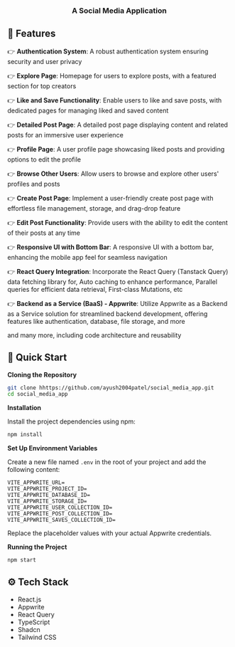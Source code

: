 <div align="center">
    <h3 align="center">A Social Media Application</h3>
</div>
  
  ## <a name="features">🔋 Features</a>
  
  👉 **Authentication System**: A robust authentication system ensuring security and user privacy
  
  👉 **Explore Page**: Homepage for users to explore posts, with a featured section for top creators
  
  👉 **Like and Save Functionality**: Enable users to like and save posts, with dedicated pages for managing liked and saved content
  
  👉 **Detailed Post Page**: A detailed post page displaying content and related posts for an immersive user experience
  
  👉 **Profile Page**: A user profile page showcasing liked posts and providing options to edit the profile
  
  👉 **Browse Other Users**: Allow users to browse and explore other users' profiles and posts
  
  👉 **Create Post Page**: Implement a user-friendly create post page with effortless file management, storage, and drag-drop feature
  
  👉 **Edit Post Functionality**: Provide users with the ability to edit the content of their posts at any time
  
  👉 **Responsive UI with Bottom Bar**: A responsive UI with a bottom bar, enhancing the mobile app feel for seamless navigation
  
  👉 **React Query Integration**: Incorporate the React Query (Tanstack Query) data fetching library for, Auto caching to enhance performance, Parallel queries for efficient data retrieval, First-class Mutations, etc
  
  👉 **Backend as a Service (BaaS) - Appwrite**: Utilize Appwrite as a Backend as a Service solution for streamlined backend development, offering features like authentication, database, file storage, and more
  
  and many more, including code architecture and reusability 
  
  ## <a name="quick-start">🤸 Quick Start</a>
  
  **Cloning the Repository**
  
  ```bash
  git clone hhttps://github.com/ayush2004patel/social_media_app.git
  cd social_media_app
  ```
  
  **Installation**
  
  Install the project dependencies using npm:
  
  ```bash
  npm install
  ```
  
  **Set Up Environment Variables**
  
  Create a new file named `.env` in the root of your project and add the following content:
  
  ```env
  VITE_APPWRITE_URL=
  VITE_APPWRITE_PROJECT_ID=
  VITE_APPWRITE_DATABASE_ID=
  VITE_APPWRITE_STORAGE_ID=
  VITE_APPWRITE_USER_COLLECTION_ID=
  VITE_APPWRITE_POST_COLLECTION_ID=
  VITE_APPWRITE_SAVES_COLLECTION_ID=
  ```
  
  Replace the placeholder values with your actual Appwrite credentials.
  
  **Running the Project**
  
  ```bash
  npm start
  ```

## <a name="tech-stack">⚙️ Tech Stack</a>
  
  - React.js
  - Appwrite
  - React Query
  - TypeScript
  - Shadcn
  - Tailwind CSS
  
